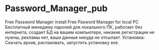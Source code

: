 # Password_Manager_pub
Free Password Manager install
Free Pasword Manager for local PC
Бесплатный менеджер паролей для локального ПК, работает без интернета, создает БД на вашем компьютере, никакие регистрации не нужны, рекламы нет, ваши данные никуда не отсылает.
Установка: Скачать архив, распаковать, запустить установку exe.
